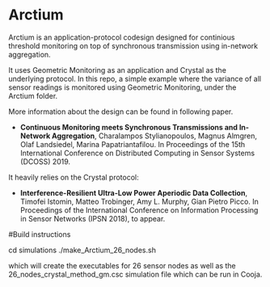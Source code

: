 # Arctium

Arctium is an application-protocol codesign designed for continious threshold monitoring on top of synchronous transmission using in-network aggregation. 

It uses Geometric Monitoring as an application and Crystal as the underlying protocol.
In this repo, a simple example where the variance of all sensor readings is monitored using Geometric Monitoring, under the Arctium folder.

More information about the design can be found in  following paper.
 * **Continuous Monitoring meets Synchronous Transmissions and In-Network Aggregation**, Charalampos Stylianopoulos, Magnus Almgren, Olaf Landsiedel, Marina Papatriantafilou. In Proceedings of the 15th International Conference on Distributed Computing in Sensor Systems (DCOSS) 2019.

It heavily relies on the Crystal protocol:

 * **Interference-Resilient Ultra-Low Power Aperiodic Data Collection**, Timofei Istomin, Matteo Trobinger, Amy L. Murphy, Gian Pietro Picco.  In Proceedings of the International Conference on Information Processing in Sensor Networks (IPSN 2018), to appear.


#Build instructions

cd simulations
./make_Arctium_26_nodes.sh

which will create the executables for 26 sensor nodes as well as the 26_nodes_crystal_method_gm.csc simulation file which can be run in Cooja.


